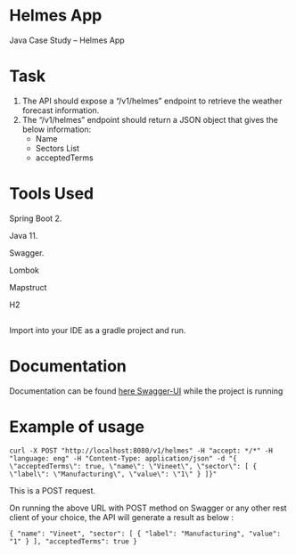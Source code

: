 # Helmes App
Java Case Study – Helmes App

# Task
1. The API should expose a “/v1/helmes” endpoint to retrieve the weather forecast information.
2. The “/v1/helmes” endpoint should return a JSON object that gives the below information:
    * Name
    * Sectors List
    * acceptedTerms

# Tools Used

Spring Boot 2.

Java 11.

Swagger.

Lombok

Mapstruct

H2
## 

Import into your IDE as a gradle project and run.

# Documentation

Documentation can be found [here Swagger-UI](http://localhost:8081/swagger-ui.html) while the project is running

# Example of usage
```
curl -X POST "http://localhost:8080/v1/helmes" -H "accept: */*" -H "language: eng" -H "Content-Type: application/json" -d "{ \"acceptedTerms\": true, \"name\": \"Vineet\", \"sector\": [ { \"label\": \"Manufacturing\", \"value\": \"1\" } ]}"
``` 
This is a POST request.

On running the above URL with POST method on Swagger or any other rest client of your choice, the API will generate a result as below :

`{
"name": "Vineet",
"sector": [
{
"label": "Manufacturing",
"value": "1"
}
],
"acceptedTerms": true
}
`
